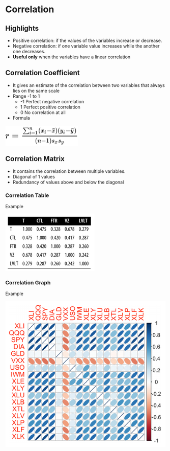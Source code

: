 # Correlation

## Highlights

* Positive correlation: if the values of the variables increase or decrease.
* Negative correlation: if one variable value increases while the another one decreases.
* **Useful only** when the variables have a linear correlation

## Correlation Coefficient

* It gives an estimate of the correlation between two variables that always lies on the same scale
* Range -1 to 1
  * -1 Perfect negative correlation
  * 1 Perfect positive correlation
  * 0 No correlation at all
* Formula

<!-- $r=\frac{\sum_{i=1}^n(x_i-\bar{x})(y_i-\bar{y})}{(n-1)s_xs_y}$ --> <img style="transform: translateY(0.25em);" src="../../svg/TrZ97JYpff.svg"/>

## Correlation Matrix

* It contains the correlation between multiple variables.
* Diagonal of 1 values
* Redundancy of values above and below the diagonal

### Correlation Table

Example

![Correlation table](../images/statistics/correlation_table.png)

### Correlation Graph
Example

![Correlation graph](../images/statistics/correlation_graph.png)